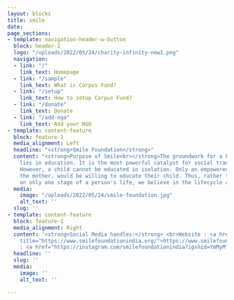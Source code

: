 ```yaml
---
layout: blocks
title: smile
date: 
page_sections:
- template: navigation-header-w-button
  block: header-2
  logo: "/uploads/2022/05/24/charity-infinity-new1.png"
  navigation:
  - link: "/"
    link_text: Homepage
  - link: "/sample"
    link_text: What is Corpus Fund?
  - link: "/setup"
    link_text: How to setup Corpus Fund?
  - link: "/donate"
    link_text: Donate
  - link: "/add-ngo"
    link_text: Add your NGO
- template: content-feature
  block: feature-1
  media_alignment: Left
  headline: "<strong>Smile Foundation</strong>"
  content: "<strong>Purpose of Smile<br></strong>The groundwork for a better life
    lies in education. It is the most powerful catalyst for social transformation.
    However, a child cannot be educated in isolation. Only an empowered family, especially
    the mother, would be willing to educate their child. Thus, rather than focusing
    on only one stage of a person's life, we believe in the lifecycle approach."
  media:
    image: "/uploads/2022/05/24/smile-foundation.jpg"
    alt_text: ''
  slug: ''
- template: content-feature
  block: feature-1
  media_alignment: Right
  content: '<strong>Social Media handles:</strong> <br>Website : <a href="https://www.smilefoundationindia.org/"
    title="https://www.smilefoundationindia.org/">https://www.smilefoundationindia.org/</a><br>Instagram
    : <a href="https://instagram.com/smilefoundationindia?igshid=YmMyMTA2M2Y=" title="https://instagram.com/smilefoundationindia?igshid=YmMyMTA2M2Y=">https://instagram.com/smilefoundationindia?igshid=YmMyMTA2M2Y=</a><br>'
  headline: ''
  slug: ''
  media:
    image: ''
    alt_text: ''

---
```

